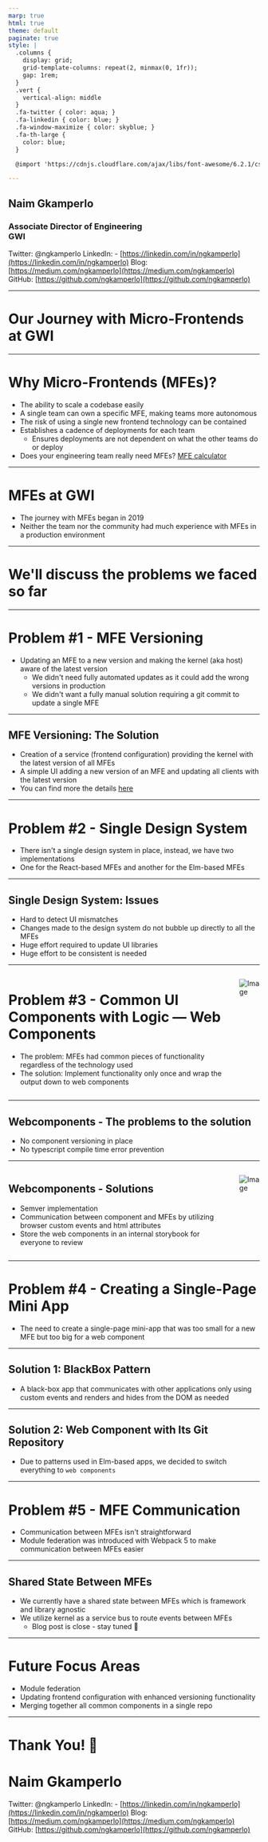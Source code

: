 ```yaml
---
marp: true
html: true
theme: default
paginate: true
style: |
  .columns {
    display: grid;
    grid-template-columns: repeat(2, minmax(0, 1fr));
    gap: 1rem;
  }
  .vert {
    vertical-align: middle
  }
  .fa-twitter { color: aqua; }
  .fa-linkedin { color: blue; }
  .fa-window-maximize { color: skyblue; }
  .fa-th-large {
    color: blue;
  }

  @import 'https://cdnjs.cloudflare.com/ajax/libs/font-awesome/6.2.1/css/all.min.css'

---
```


## Naim Gkamperlo
### Associate Director of Engineering<br>**GWI**</br>

<i class="fa-brands fa-twitter"></i> Twitter: @ngkamperlo
<i class="fa-brands fa-linkedin"></i> LinkedIn: - [https://linkedin.com/in/ngkamperlo](https://linkedin.com/in/ngkamperlo)
<i class="fa fa-window-maximize"></i> Blog: [https://medium.com/ngkamperlo](https://medium.com/ngkamperlo)
<i class="fa-brands fa-github"></i> GitHub: [https://github.com/ngkamperlo](https://github.com/ngkamperlo)

---

# Our Journey with Micro-Frontends at GWI

---
# Why Micro-Frontends (MFEs)?

- The ability to scale a codebase easily
- A single team can own a specific MFE, making teams more autonomous
- The risk of using a single new frontend technology can be contained
- Establishes a cadence of deployments for each team
  - Ensures deployments are not dependent on what the other teams do or deploy
- Does your engineering team really need MFEs? [MFE calculator](https://microfrontend.dev/)

--- 

# MFEs at GWI

- The journey with MFEs began in 2019
- Neither the team nor the community had much experience with MFEs in a production environment

---

# We'll discuss the **problems** we faced so far

---

# Problem #1 - MFE Versioning

- Updating an MFE to a new version and making the kernel (aka host) aware of the latest version
  - We didn't need fully automated updates as it could add the wrong versions in production
  - We didn't want a fully manual solution requiring a git commit to update a single MFE

---

## MFE Versioning: The Solution

- Creation of a service (frontend configuration) providing the kernel with the latest version of all MFEs
- A simple UI adding a new version of an MFE and updating all clients with the latest version
- You can find more the details [here](https://www.youtube.com/live/8033GWqjiB0?feature=share&t=7126)

---

# Problem #2 - Single Design System

- There isn't a single design system in place, instead, we have two implementations
- One for the React-based MFEs and another for the Elm-based MFEs

---

## Single Design System: Issues

- Hard to detect UI mismatches
- Changes made to the design system do not bubble up directly to all the MFEs
- Huge effort required to update UI libraries
- Huge effort to be consistent is needed

---

<div class="columns">
<div>

# Problem #3 - Common UI Components with Logic — Web Components

- The problem: MFEs had common pieces of functionality regardless of the technology used
- The solution: Implement functionality only once and wrap the output down to web components

</div>

<div>

![Image](./img/web.components.png)

</div>
</div>

---

## Webcomponents - The problems to the solution

- No component versioning in place
- No typescript compile time error prevention

---


<div class="columns">
<div>

## Webcomponents - Solutions

- Semver implementation
- Communication between component and MFEs by utilizing browser custom events and html attributes
- Store the web components in an internal storybook for everyone to review

</div>

<div>

![Image](./img/mfe-component-communication.png)

</div>
</div>


---

# Problem #4 - Creating a Single-Page Mini App

- The need to create a single-page mini-app that was too small for a new MFE but too big for a web component

---

## Solution 1: BlackBox Pattern

- A black-box app that communicates with other applications only using custom events and renders and hides from the DOM as needed

---

## Solution 2: Web Component with Its Git Repository

- Due to patterns used in Elm-based apps, we decided to switch everything to `web components`

---

# Problem #5 - MFE Communication

- Communication between MFEs isn't straightforward
- Module federation was introduced with Webpack 5 to make communication between MFEs easier

---

## Shared State Between MFEs

- We currently have a shared state between MFEs which is framework and library agnostic
- We utilize kernel as a service bus to route events between MFEs
  - Blog post is close - stay tuned 🤘

---

# Future Focus Areas

- Module federation
- Updating frontend configuration with enhanced versioning functionality
- Merging together all common components in a single repo

---

# Thank You! 🤘
# Naim Gkamperlo

<i class="fa-brands fa-twitter"></i> Twitter: @ngkamperlo
<i class="fa-brands fa-linkedin"></i> LinkedIn: - [https://linkedin.com/in/ngkamperlo](https://linkedin.com/in/ngkamperlo)
<i class="fa fa-window-maximize"></i> Blog: [https://medium.com/ngkamperlo](https://medium.com/ngkamperlo)
<i class="fa-brands fa-github"></i> GitHub: [https://github.com/ngkamperlo](https://github.com/ngkamperlo)